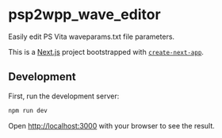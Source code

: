 # psp2wpp_wave_editor
Easily edit PS Vita waveparams.txt file parameters.

This is a [Next.js](https://nextjs.org/) project bootstrapped with [`create-next-app`](https://github.com/vercel/next.js/tree/canary/packages/create-next-app).

## Development

First, run the development server:

```bash
npm run dev
```
Open [http://localhost:3000](http://localhost:3000) with your browser to see the result.
